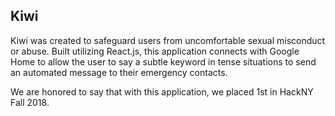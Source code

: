 ## Kiwi

Kiwi was created to safeguard users from uncomfortable sexual misconduct or abuse. Built utilizing React.js, this application connects with Google Home to allow the user to say a subtle keyword in tense situations to send an automated message to their emergency contacts. 

We are honored to say that with this application, we placed 1st in HackNY Fall 2018.
